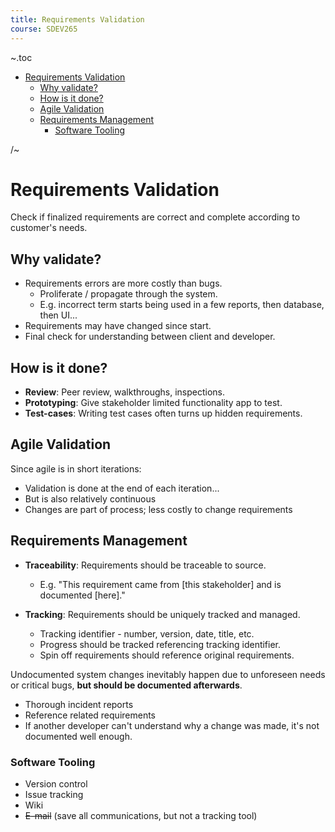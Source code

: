 ```yaml
---
title: Requirements Validation
course: SDEV265
---
```


~.toc

- [Requirements Validation](#requirements-validation)
  - [Why validate?](#why-validate)
  - [How is it done?](#how-is-it-done)
  - [Agile Validation](#agile-validation)
  - [Requirements Management](#requirements-management)
    - [Software Tooling](#software-tooling)

/~

# Requirements Validation

Check if finalized requirements are correct and complete according to customer's needs.

## Why validate?

- Requirements errors are more costly than bugs.
  - Proliferate / propagate through the system.
  - E.g. incorrect term starts being used in a few reports, then database, then UI...
- Requirements may have changed since start.
- Final check for understanding between client and developer.

## How is it done?

- **Review**: Peer review, walkthroughs, inspections.
- **Prototyping**: Give stakeholder limited functionality app to test.
- **Test-cases**: Writing test cases often turns up hidden requirements.

## Agile Validation

Since agile is in short iterations:

- Validation is done at the end of each iteration...
- But is also relatively continuous
- Changes are part of process; less costly to change requirements

## Requirements Management

- **Traceability**: Requirements should be traceable to source.

  - E.g. "This requirement came from [this stakeholder] and is documented [here]."

- **Tracking**: Requirements should be uniquely tracked and managed.

  - Tracking identifier - number, version, date, title, etc.
  - Progress should be tracked referencing tracking identifier.
  - Spin off requirements should reference original requirements.

Undocumented system changes inevitably happen due to unforeseen needs or critical bugs, **but should be documented afterwards**.

- Thorough incident reports
- Reference related requirements
- If another developer can't understand why a change was made, it's not documented well enough.

### Software Tooling

- Version control
- Issue tracking
- Wiki
- ~~E-mail~~ (save all communications, but not a tracking tool)
